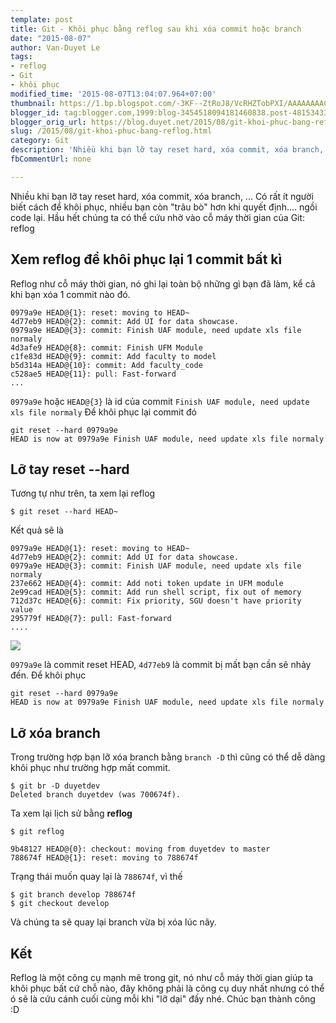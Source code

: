 ```yaml
---
template: post
title: Git - Khôi phục bằng reflog sau khi xóa commit hoặc branch
date: "2015-08-07"
author: Van-Duyet Le
tags:
- reflog
- Git
- khôi phục
modified_time: '2015-08-07T13:04:07.964+07:00'
thumbnail: https://1.bp.blogspot.com/-3KF--ZtRoJ8/VcRHZTobPXI/AAAAAAAACsA/ytQrNZKU_1Q/s1600/reflog-duyetdev.png
blogger_id: tag:blogger.com,1999:blog-3454518094181460838.post-4815343375083184130
blogger_orig_url: https://blog.duyet.net/2015/08/git-khoi-phuc-bang-reflog.html
slug: /2015/08/git-khoi-phuc-bang-reflog.html
category: Git
description: 'Nhiều khi bạn lỡ tay reset hard, xóa commit, xóa branch, ... Có rất ít người biết cách để khôi phục, nhiều bạn còn "trâu bò" hơn khi quyết định.... ngồi code lại. Hầu hết chúng ta có thể cứu nhờ vào cỗ máy thời gian của Git: reflog'
fbCommentUrl: none

---
```


Nhiều khi bạn lỡ tay reset hard, xóa commit, xóa branch, ... Có rất ít người biết cách để khôi phục, nhiều bạn còn "trâu bò" hơn khi quyết định.... ngồi code lại. Hầu hết chúng ta có thể cứu nhờ vào cỗ máy thời gian của Git: reflog

## Xem reflog để khôi phục lại 1 commit bất kì ##

Reflog như cỗ máy thời gian, nó ghi lại toàn bộ những gì bạn đã làm, kể cả khi bạn xóa 1 commit nào đó. 

```
0979a9e HEAD@{1}: reset: moving to HEAD~
4d77eb9 HEAD@{2}: commit: Add UI for data showcase.
0979a9e HEAD@{3}: commit: Finish UAF module, need update xls file normaly
4d3afe9 HEAD@{8}: commit: Finish UFM Module
c1fe83d HEAD@{9}: commit: Add faculty to model
b5d314a HEAD@{10}: commit: Add faculty_code
c528ae5 HEAD@{11}: pull: Fast-forward
...
```


`0979a9e` hoặc `HEAD@{3}` là id của commit `Finish UAF module, need update xls file normaly`
Để khôi phục lại commit đó

```
git reset --hard 0979a9e
HEAD is now at 0979a9e Finish UAF module, need update xls file normaly

```

## Lỡ tay reset --hard ##
Tương tự như trên, ta xem lại reflog

```
$ git reset --hard HEAD~

```
Kết quả sẽ là

```
0979a9e HEAD@{1}: reset: moving to HEAD~
4d77eb9 HEAD@{2}: commit: Add UI for data showcase.
0979a9e HEAD@{3}: commit: Finish UAF module, need update xls file normaly
237e662 HEAD@{4}: commit: Add noti token update in UFM module
2e99cad HEAD@{5}: commit: Add run shell script, fix out of memory
712d37c HEAD@{6}: commit: Fix priority, SGU doesn't have priority value
295779f HEAD@{7}: pull: Fast-forward
....

```

![](https://1.bp.blogspot.com/-3KF--ZtRoJ8/VcRHZTobPXI/AAAAAAAACsA/ytQrNZKU_1Q/s1600/reflog-duyetdev.png)


`0979a9e` là commit reset HEAD, `4d77eb9` là commit bị mất bạn cần sẽ nhảy đến.  Để khôi phục

```
git reset --hard 0979a9e
HEAD is now at 0979a9e Finish UAF module, need update xls file normaly

```

## Lỡ xóa branch ##
Trong trường hợp bạn lỡ xóa branch bằng `branch -D`  thì cũng có thể dễ dàng khôi phục như trường hợp mất commit.

```
$ git br -D duyetdev
Deleted branch duyetdev (was 700674f).

```

Ta xem lại lịch sử bằng **reflog**

```
$ git reflog

9b48127 HEAD@{0}: checkout: moving from duyetdev to master
788674f HEAD@{1}: reset: moving to 788674f
```

Trạng thái muốn quay lại là `788674f`, vì thế

```
$ git branch develop 788674f
$ git checkout develop
```

Và chúng ta sẽ quay lại branch vừa bị xóa lúc nãy.

## Kết ##
Reflog là một công cụ mạnh mẽ trong git, nó như cỗ máy thời gian giúp ta khôi phục bất cứ chỗ nào, đây không phải là công cụ duy nhất nhưng có thể ó sẽ là cứu cánh cuối cùng mỗi khi "lỡ dại" đấy nhé. Chúc bạn thành công :D 
